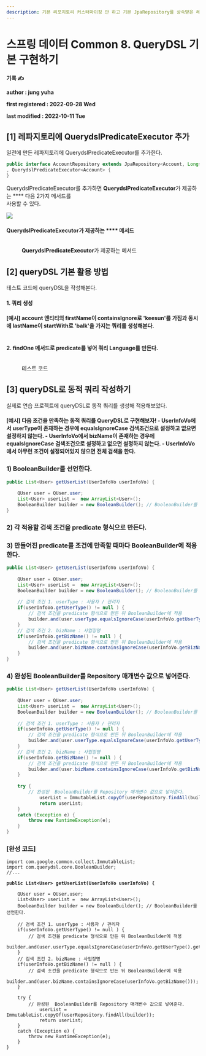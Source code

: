 ```yaml
---
description: 기본 리포지토리 커스터마이징 안 하고 기본 JpaRepository를 상속받은 레포지토리에 QueryDSL을 구현하는 방법
---
```


# 스프링 데이터 Common 8. QueryDSL 기본 구현하기

**기록 ✍️**

**author : jung yuha**

**first registered : 2022-09-28 Wed**

**last modified : 2022-10-11 Tue**

## \[1] 레파지토리에 **QuerydslPredicateExecutor 추가**

일전에 만든 레파지토리에 QuerydslPredicateExecutor를 추가한다.

```java
public interface AccountRepository extends JpaRepository<Account, Long>
, QuerydslPredicateExecutor<Account> {
}

```

QuerydslPredicateExecutor를 추가하면 **QuerydslPredicateExecutor**가 제공하는 **** 다음 2가지 메서드를\
사용할 수 있다.

![](<../.gitbook/assets/image (5) (2).png>)

#### **QuerydslPredicateExecutor**가 제공하는 **** 메서드

<figure><img src="../.gitbook/assets/image (4) (6).png" alt=""><figcaption><p> <strong>QuerydslPredicateExecutor</strong>가 제공하는 <strong></strong> 메서드</p></figcaption></figure>

## \[2] queryDSL 기본 활용 방법

테스트 코드에 queryDSL을 작성해본다.

#### 1. 쿼리 생성

#### \[예시] account 엔티티의 firstName이 containsIgnore로 'keesun'를 가짐과 동시에 lastName이 startWith로 'balk'을 가지는 쿼리를 생성해본다.

<figure><img src="../.gitbook/assets/image (16) (2) (2).png" alt=""><figcaption></figcaption></figure>

#### 2. findOne 메서드로 predicate를 넣어 쿼리 Language를 만든다.&#x20;

<figure><img src="../.gitbook/assets/image (18) (1).png" alt=""><figcaption><p> 테스트 코드</p></figcaption></figure>

## \[3] queryDSL로 동적 쿼리 작성하기

실제로 연습 프로젝트에 queryDSL로 동적 쿼리를 생성해 적용해보았다.&#x20;

#### **\[예시] 다음 조건을 만족하는 동적 쿼리를 QueryDSL로 구현해보자!** **- UserInfoVo에서 userType이 존재하는 경우에 equalsIgnoreCase 검색조건으로 설정하고**    **없으면 설정하지 않는다.** **- UserInfoVo에서 bizName이 존재하는 경우에 equalsIgnoreCase 검색조건으로 설정하고**    **없으면 설정하지 않는다.** **- UserInfoVo에서 아무런 조건이 설정되어있지 않으면 전체 검색을 한다.**

### **1)** BooleanBuilder를 선언한다.

```java
public List<User> getUserList(UserInfoVo userInfoVo) {
	
	QUser user = QUser.user;
	List<User> userList =  new ArrayList<User>();
	BooleanBuilder builder = new BooleanBuilder(); // BooleanBuilder를 선언한다.
}
```

### 2) 각 적용할 검색 조건을 predicate 형식으로 만든다.

### 3) 만들어진 predicate를 조건에 만족할 때마다 BooleanBuilder에 적용한다.

```java
public List<User> getUserList(UserInfoVo userInfoVo) {
	
	QUser user = QUser.user;
	List<User> userList =  new ArrayList<User>();
	BooleanBuilder builder = new BooleanBuilder(); // BooleanBuilder를 선언한다.
	
	// 검색 조건 1. userType : 사용자 / 관리자
	if(userInfoVo.getUserType() != null ) {
		// 검색 조건을 predicate 형식으로 만든 뒤 BooleanBuilder에 적용
		builder.and(user.userType.equalsIgnoreCase(userInfoVo.getUserType().getCode()));
	}
	// 검색 조건 2. bizName : 사업장명
	if(userInfoVo.getBizName() != null ) {
		// 검색 조건을 predicate 형식으로 만든 뒤 BooleanBuilder에 적용
		builder.and(user.bizName.containsIgnoreCase(userInfoVo.getBizName()));
	}
}
```

### 4) 완성된  BooleanBuilder를 Repository 매개변수 값으로 넣어준다.

```java
public List<User> getUserList(UserInfoVo userInfoVo) {
	
	QUser user = QUser.user;
	List<User> userList =  new ArrayList<User>();
	BooleanBuilder builder = new BooleanBuilder(); // BooleanBuilder를 선언한다.
	
	// 검색 조건 1. userType : 사용자 / 관리자
	if(userInfoVo.getUserType() != null ) {
		// 검색 조건을 predicate 형식으로 만든 뒤 BooleanBuilder에 적용
		builder.and(user.userType.equalsIgnoreCase(userInfoVo.getUserType().getCode()));
	}
	// 검색 조건 2. bizName : 사업장명
	if(userInfoVo.getBizName() != null ) {
		// 검색 조건을 predicate 형식으로 만든 뒤 BooleanBuilder에 적용
		builder.and(user.bizName.containsIgnoreCase(userInfoVo.getBizName()));
	}
	
	try {
		// 완성된  BooleanBuilder를 Repository 매개변수 값으로 넣어준다.
    		userList = ImmutableList.copyOf(userRepository.findAll(builder));
    		return userList;
	}
	catch (Exception e) {
		throw new RuntimeException(e);
	}
}
```

### \[완성 코드]

<pre class="language-java"><code class="lang-java">import com.google.common.collect.ImmutableList;
import com.querydsl.core.BooleanBuilder;
//...
<strong>
</strong><strong>public List&#x3C;User> getUserList(UserInfoVo userInfoVo) {
</strong>	
	QUser user = QUser.user;
	List&#x3C;User> userList =  new ArrayList&#x3C;User>();
	BooleanBuilder builder = new BooleanBuilder(); // BooleanBuilder를 선언한다.
	
	// 검색 조건 1. userType : 사용자 / 관리자
	if(userInfoVo.getUserType() != null ) {
		// 검색 조건을 predicate 형식으로 만든 뒤 BooleanBuilder에 적용
		builder.and(user.userType.equalsIgnoreCase(userInfoVo.getUserType().getCode()));
	}
	// 검색 조건 2. bizName : 사업장명
	if(userInfoVo.getBizName() != null ) {
		// 검색 조건을 predicate 형식으로 만든 뒤 BooleanBuilder에 적용
		builder.and(user.bizName.containsIgnoreCase(userInfoVo.getBizName()));
	}
	
	try {
		// 완성된  BooleanBuilder를 Repository 매개변수 값으로 넣어준다.
    		userList = ImmutableList.copyOf(userRepository.findAll(builder));
    		return userList;
	}
	catch (Exception e) {
		throw new RuntimeException(e);
	}
}</code></pre>

